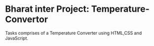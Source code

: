 # Bharat inter Project: Temperature-Convertor
Tasks comprises of a Temperature Converter using HTML,CSS and JavaScript.
